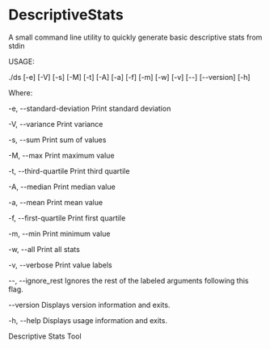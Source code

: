 # DescriptiveStats
A small command line utility to quickly generate basic descriptive stats from stdin


USAGE: 

   ./ds  [-e] [-V] [-s] [-M] [-t] [-A] [-a] [-f] [-m] [-w] [-v] [--]
         [--version] [-h]


Where: 

   -e,  --standard-deviation
     Print standard deviation

   -V,  --variance
     Print variance

   -s,  --sum
     Print sum of values

   -M,  --max
     Print maximum value

   -t,  --third-quartile
     Print third quartile

   -A,  --median
     Print median value

   -a,  --mean
     Print mean value

   -f,  --first-quartile
     Print first quartile

   -m,  --min
     Print minimum value

   -w,  --all
     Print all stats

   -v,  --verbose
     Print value labels

   --,  --ignore_rest
     Ignores the rest of the labeled arguments following this flag.

   --version
     Displays version information and exits.

   -h,  --help
     Displays usage information and exits.


   Descriptive Stats Tool

